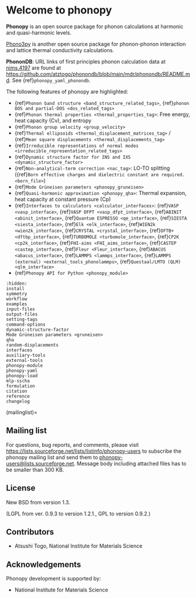 # Welcome to phonopy

**Phonopy** is an open source package for phonon calculations at harmonic and
quasi-harmonic levels.

[Phono3py](http://phonopy.github.io/phono3py/) is another open source package
for phonon-phonon interaction and lattice thermal conductivity calculations.

**PhononDB**: URL links of first principles phonon calculation data at
[nims.4197](https://doi.org/10.48505/nims.4197) are found at
<https://github.com/atztogo/phonondb/blob/main/mdr/phonondb/README.md>.
See {ref}`phonopy_yaml_phonondb`.


The following features of phonopy are highlighted:

- {ref}`Phonon band structure <band_structure_related_tags>`,
  {ref}`phonon DOS and partial-DOS <dos_related_tags>`
- {ref}`Phonon thermal properties <thermal_properties_tag>`: Free energy, heat
  capacity (Cv), and entropy
- {ref}`Phonon group velocity <group_velocity>`
- {ref}`Thermal ellipsoids <thermal_displacement_matrices_tag>` /
  {ref}`Mean square displacements <thermal_displacements_tag>`
- {ref}`Irreducible representations of normal modes <irreducible_representation_related_tags>`
- {ref}`Dynamic structure factor for INS and IXS <dynamic_structure_factor>`
- {ref}`Non-analytical-term correction <nac_tag>`: LO-TO splitting
  ({ref}`Born effective charges and dielectric constant are required. <born_file>`)
- {ref}`Mode Grüneisen parameters <phonopy_gruneisen>`
- {ref}`Quasi-harmonic approximation <phonopy_qha>`: Thermal expansion, heat
  capacity at constant pressure (Cp)
- {ref}`Interfaces to calculators <calculator_interfaces>`: {ref}`VASP
<vasp_interface>`, {ref}`VASP DFPT <vasp_dfpt_interface>`, {ref}`ABINIT
<abinit_interface>`, {ref}`Quantum ESPRESSO <qe_interface>`, {ref}`SIESTA
<siesta_interface>`, {ref}`Elk <elk_interface>`, {ref}`WIEN2k
<wien2k_interface>`, {ref}`CRYSTAL <crystal_interface>`, {ref}`DFTB+
<dftbp_interface>`, {ref}`TURBOMOLE <turbomole_interface>`, {ref}`CP2K
<cp2k_interface>`, {ref}`FHI-aims <FHI_aims_interface>`, {ref}`CASTEP
<castep_interface>`, {ref}`Fleur <Fleur_interface>`, {ref}`ABACUS
<abacus_interface>`, {ref}`LAMMPS <lammps_interface>`, {ref}`LAMMPS (external)
<external_tools_phonolammps>`, {ref}`Questaal/LMTO (QLM) <qlm_interface>`
- {ref}`Phonopy API for Python <phonopy_module>`

```{toctree}
:hidden:
install
symmetry
workflow
examples
input-files
output-files
setting-tags
command-options
dynamic-structure-factor
Mode Grüneisen parameters <gruneisen>
qha
random-displacements
interfaces
auxiliary-tools
external-tools
phonopy-module
phonopy-yaml
phonopy-load
mlp-sscha
formulation
citation
reference
changelog
```

<!-- Latex master doc is documentation.md. But documentation.md is not included
for html. Uncomment below when generating latex documentation. -->

<!-- ```{toctree}
:hidden:
documentation
```
-->

(mailinglist)=

## Mailing list

For questions, bug reports, and comments, please visit
<https://lists.sourceforge.net/lists/listinfo/phonopy-users> to subscribe the
phonopy mailing list and send them to <phonopy-users@lists.sourceforge.net>.
Message body including attached files has to be smaller than 300 KB.

## License

New BSD from version 1.3.

(LGPL from ver. 0.9.3 to version 1.2.1., GPL to version 0.9.2.)

## Contributors

- Atsushi Togo, National Institute for Materials Science

## Acknowledgements

Phonopy development is supported by:

- National Institute for Materials Science

